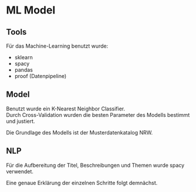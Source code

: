 # ML Model

## Tools
Für das Machine-Learning benutzt wurde:

* sklearn
* spacy
* pandas
* proof (Datenpipeline)

## Model

Benutzt wurde ein K-Nearest Neighbor Classifier.  
Durch Cross-Validation wurden die besten Parameter des Modells bestimmt und justiert.

Die Grundlage des Modells ist der Musterdatenkatalog NRW.  

## NLP

Für die Aufbereitung der Titel, Beschreibungen und Themen wurde spacy verwendet.  

Eine genaue Erklärung der einzelnen Schritte folgt demnächst.
